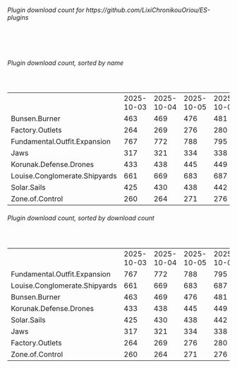 <h6>Plugin download count for https://github.com/LixiChronikouOriou/ES-plugins</h6><br>
<br>
<h6>Plugin download count, sorted by name</h6><sub><sup><br>
<table>
	<tr>
		<td></td>
		<td>2025-10-03</td>
		<td>2025-10-04</td>
		<td>2025-10-05</td>
		<td>2025-10-06</td>
		<td>2025-10-07</td>
		<td>2025-10-08</td>
		<td>2025-10-09</td>
		<td>today +</td>
	</tr>
	<tr>
		<td>Bunsen.Burner</td>
		<td>463</td>
		<td>469</td>
		<td>476</td>
		<td>481</td>
		<td>490</td>
		<td>501</td>
		<td>503</td>
		<td>+ 2</td>
	</tr>
	<tr>
		<td>Factory.Outlets</td>
		<td>264</td>
		<td>269</td>
		<td>276</td>
		<td>280</td>
		<td>288</td>
		<td>301</td>
		<td>303</td>
		<td>+ 2</td>
	</tr>
	<tr>
		<td>Fundamental.Outfit.Expansion</td>
		<td>767</td>
		<td>772</td>
		<td>788</td>
		<td>795</td>
		<td>810</td>
		<td>830</td>
		<td>832</td>
		<td>+ 2</td>
	</tr>
	<tr>
		<td>Jaws</td>
		<td>317</td>
		<td>321</td>
		<td>334</td>
		<td>338</td>
		<td>346</td>
		<td>359</td>
		<td>363</td>
		<td>+ 4</td>
	</tr>
	<tr>
		<td>Korunak.Defense.Drones</td>
		<td>433</td>
		<td>438</td>
		<td>445</td>
		<td>449</td>
		<td>457</td>
		<td>469</td>
		<td>471</td>
		<td>+ 2</td>
	</tr>
	<tr>
		<td>Louise.Conglomerate.Shipyards</td>
		<td>661</td>
		<td>669</td>
		<td>683</td>
		<td>687</td>
		<td>698</td>
		<td>712</td>
		<td>714</td>
		<td>+ 2</td>
	</tr>
	<tr>
		<td>Solar.Sails</td>
		<td>425</td>
		<td>430</td>
		<td>438</td>
		<td>442</td>
		<td>451</td>
		<td>463</td>
		<td>466</td>
		<td>+ 3</td>
	</tr>
	<tr>
		<td>Zone.of.Control</td>
		<td>260</td>
		<td>264</td>
		<td>271</td>
		<td>276</td>
		<td>284</td>
		<td>296</td>
		<td>298</td>
		<td>+ 2</td>
	</tr>
</table>
</sub></sup>
<h6>Plugin download count, sorted by download count</h6><sub><sup><br>
<table>
	<tr>
		<td></td>
		<td>2025-10-03</td>
		<td>2025-10-04</td>
		<td>2025-10-05</td>
		<td>2025-10-06</td>
		<td>2025-10-07</td>
		<td>2025-10-08</td>
		<td>2025-10-09</td>
		<td>today +</td>
	</tr>
	<tr>
		<td>Fundamental.Outfit.Expansion</td>
		<td>767</td>
		<td>772</td>
		<td>788</td>
		<td>795</td>
		<td>810</td>
		<td>830</td>
		<td>832</td>
		<td>+ 2</td>
	</tr>
	<tr>
		<td>Louise.Conglomerate.Shipyards</td>
		<td>661</td>
		<td>669</td>
		<td>683</td>
		<td>687</td>
		<td>698</td>
		<td>712</td>
		<td>714</td>
		<td>+ 2</td>
	</tr>
	<tr>
		<td>Bunsen.Burner</td>
		<td>463</td>
		<td>469</td>
		<td>476</td>
		<td>481</td>
		<td>490</td>
		<td>501</td>
		<td>503</td>
		<td>+ 2</td>
	</tr>
	<tr>
		<td>Korunak.Defense.Drones</td>
		<td>433</td>
		<td>438</td>
		<td>445</td>
		<td>449</td>
		<td>457</td>
		<td>469</td>
		<td>471</td>
		<td>+ 2</td>
	</tr>
	<tr>
		<td>Solar.Sails</td>
		<td>425</td>
		<td>430</td>
		<td>438</td>
		<td>442</td>
		<td>451</td>
		<td>463</td>
		<td>466</td>
		<td>+ 3</td>
	</tr>
	<tr>
		<td>Jaws</td>
		<td>317</td>
		<td>321</td>
		<td>334</td>
		<td>338</td>
		<td>346</td>
		<td>359</td>
		<td>363</td>
		<td>+ 4</td>
	</tr>
	<tr>
		<td>Factory.Outlets</td>
		<td>264</td>
		<td>269</td>
		<td>276</td>
		<td>280</td>
		<td>288</td>
		<td>301</td>
		<td>303</td>
		<td>+ 2</td>
	</tr>
	<tr>
		<td>Zone.of.Control</td>
		<td>260</td>
		<td>264</td>
		<td>271</td>
		<td>276</td>
		<td>284</td>
		<td>296</td>
		<td>298</td>
		<td>+ 2</td>
	</tr>
</table>
</sub></sup>
